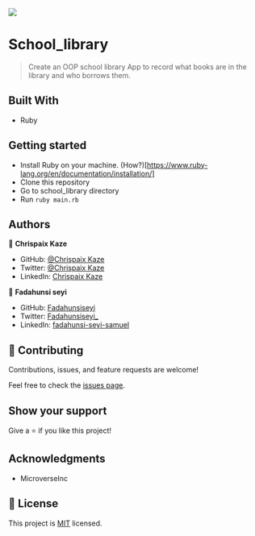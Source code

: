 ![](https://img.shields.io/badge/Microverse-blueviolet)

# School_library

> Create an OOP school library App to record what books are in the library and who borrows them.

## Built With

- Ruby

## Getting started

- Install Ruby on your machine. (How?)[https://www.ruby-lang.org/en/documentation/installation/]
- Clone this repository
- Go to school_library directory
- Run `ruby main.rb`

## Authors

👤 **Chrispaix Kaze**

- GitHub: [@Chrispaix Kaze](https://github.com/ChrispaixK)
- Twitter: [@Chrispaix Kaze](https://twitter.com/ChrispaixK)
- LinkedIn: [Chrispaix Kaze](https://www.linkedin.com/in/chrispaix-kaze-70445a175/)

👤 **Fadahunsi seyi**

- GitHub: [Fadahunsiseyi](https://github.com/Fadahunsiseyi)
- Twitter: [Fadahunsiseyi_](https://twitter.com/@Fadahunsiseyi_)
- LinkedIn: [fadahunsi-seyi-samuel](https://www.linkedin.com/in/fadahunsi-seyi-samuel-49191a209/)

## 🤝 Contributing

Contributions, issues, and feature requests are welcome!

Feel free to check the [issues page](https://github.com/ChrispaixK/school_library/issues).

## Show your support

Give a ⭐️ if you like this project!

## Acknowledgments

- MicroverseInc

## 📝 License

This project is [MIT](./MIT.md) licensed.